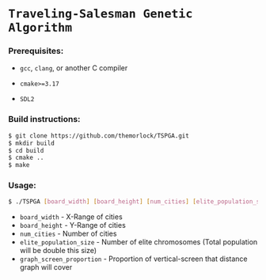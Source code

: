 `Traveling-Salesman Genetic Algorithm`
=
### Prerequisites:
- `gcc`, `clang`, or another C compiler

 - `cmake>=3.17`
 
 - `SDL2`
 
 ### Build instructions:
```sh
$ git clone https://github.com/themorlock/TSPGA.git
$ mkdir build
$ cd build
$ cmake ..
$ make
```

 ### Usage:
```sh
$ ./TSPGA [board_width] [board_height] [num_cities] [elite_population_size] [graph_screen_proportion] 
```
- `board_width` - X-Range of cities
- `board_height` - Y-Range of cities
- `num_cities` - Number of cities
- `elite_population_size` - Number of elite chromosomes (Total population will be double this size)
- `graph_screen_proportion` - Proportion of vertical-screen that distance graph will cover

